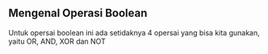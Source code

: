 ## Mengenal Operasi Boolean

Untuk opersai boolean ini ada setidaknya 4 opersai yang bisa kita gunakan, yaitu OR, AND, XOR dan NOT
